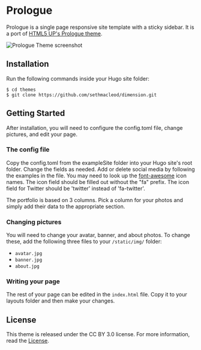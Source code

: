 # Prologue

Prologue is a single page responsive site template with a sticky sidebar. It is a port of [HTML5 UP's Prologue theme](https://html5up.net/prologue).

![Prologue Theme screenshot](https://raw.githubusercontent.com/sethmacleod/prologue/master/images/screenshot.png)

## Installation

Run the following commands inside your Hugo site folder:

    $ cd themes
    $ git clone https://github.com/sethmacleod/dimension.git

## Getting Started

After installation, you will need to configure the config.toml file, change pictures, and edit your page.

### The config file

Copy the config.toml from the exampleSite folder into your Hugo site's root folder. Change the fields as needed. Add or delete social media by following the examples in the file. You may need to look up the [font-awesome](http://fontawesome.io/) icon names. The icon field should be filled out without the "fa" prefix. The icon field for Twitter should be 'twitter' instead of 'fa-twitter'.

The portfolio is based on 3 columns. Pick a column for your photos and simply add their data to the appropriate section.

### Changing pictures

You will need to change your avatar, banner, and about photos. To change these, add the following three files to your `/static/img/` folder:

- `avatar.jpg`
- `banner.jpg`
- `about.jpg`

### Writing your page

The rest of your page can be edited in the `index.html` file. Copy it to your layouts folder and then make your changes.

## License

This theme is released under the CC BY 3.0 license. For more information, read the [License](https://github.com/sethmacleod/prologue/blob/master/LICENSE.md).
